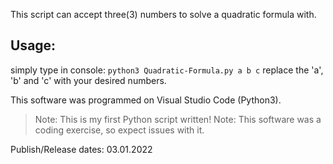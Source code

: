 This script can accept three(3) numbers to solve a quadratic formula with.

## Usage:
  simply type in console: ```python3 Quadratic-Formula.py a b c```
  replace the 'a', 'b' and 'c' with your desired numbers.


This software was programmed on Visual Studio Code (Python3).
>Note: This is my first Python script written!
Note: This software was a coding exercise, so expect issues with it.



Publish/Release dates: 03.01.2022
